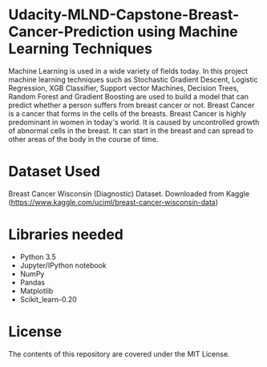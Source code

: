# Udacity-MLND-Capstone-Breast-Cancer-Prediction using Machine Learning Techniques
Machine Learning is used in a wide variety of fields today. In this project machine learning techniques such as Stochastic Gradient Descent, Logistic Regression, XGB Classifier, Support vector Machines, Decision Trees, Random Forest and Gradient Boosting are used to build a model that can predict whether a person suffers from breast cancer or not. Breast Cancer is a cancer that forms in the cells of the breasts. Breast Cancer is highly predominant in women in today's world. It is caused by uncontrolled growth of abnormal cells in the breast. It can start in the breast and can spread to other areas of the body in the course of time.

# Dataset Used
Breast Cancer Wisconsin (Diagnostic) Dataset. Downloaded from Kaggle (https://www.kaggle.com/uciml/breast-cancer-wisconsin-data)

# Libraries needed

  - Python 3.5
  - Jupyter/IPython notebook
  - NumPy
  - Pandas
  - Matplotlib
  - Scikit_learn-0.20 
 # License
The contents of this repository are covered under the MIT License.

